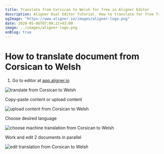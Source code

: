 ```yaml
---
title: Translate from Corsican to Welsh for free in Aligner Editor
description: Aligner Dual Editor Tutorial. How to translate for free from Corsican to Welsh. Aligner is multilingual document management platform. 
ogImage: "https://www.aligner.io/images/aligner-logo.png"
date: 2020-05-06T07:09:21+03:00
image: ../images/aligner-logo.png
onBlog: true
---
```


# How to translate document from Corsican to Welsh

1. Go to editor at [app.aligner.io](https://app.aligner.io "Aligner App web page")

![translate from Corsican to Welsh](../aligner-blank-editor.png "translate from Corsican to Welsh")

Copy-paste content or upload content

![upload content from Corsican to Welsh](../aligner-uploaded-document.png "upload content from Corsican to Welsh")

Choose desired language

![choose machine translation from Corsican to Welsh](../aligner-language-dropdown.png "choose machine translation from Corsican to Welsh")

Work and edit 2 documents in parallel

![edit translation from Corsican to Welsh](../aligner-double-sitded-editor.png "edit translation from Corsican to Welsh")

